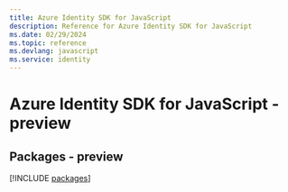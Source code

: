 ```yaml
---
title: Azure Identity SDK for JavaScript
description: Reference for Azure Identity SDK for JavaScript
ms.date: 02/29/2024
ms.topic: reference
ms.devlang: javascript
ms.service: identity
---
```

# Azure Identity SDK for JavaScript - preview
## Packages - preview
[!INCLUDE [packages](identity-index.md)]